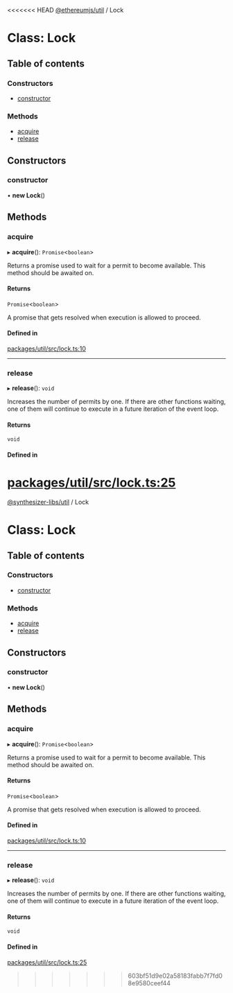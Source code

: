 <<<<<<< HEAD
[@ethereumjs/util](../README.md) / Lock

# Class: Lock

## Table of contents

### Constructors

- [constructor](Lock.md#constructor)

### Methods

- [acquire](Lock.md#acquire)
- [release](Lock.md#release)

## Constructors

### constructor

• **new Lock**()

## Methods

### acquire

▸ **acquire**(): `Promise`<`boolean`\>

Returns a promise used to wait for a permit to become available. This method should be awaited on.

#### Returns

`Promise`<`boolean`\>

A promise that gets resolved when execution is allowed to proceed.

#### Defined in

[packages/util/src/lock.ts:10](https://github.com/ethereumjs/ethereumjs-monorepo/blob/master/packages/util/src/lock.ts#L10)

___

### release

▸ **release**(): `void`

Increases the number of permits by one. If there are other functions waiting, one of them will
continue to execute in a future iteration of the event loop.

#### Returns

`void`

#### Defined in

[packages/util/src/lock.ts:25](https://github.com/ethereumjs/ethereumjs-monorepo/blob/master/packages/util/src/lock.ts#L25)
=======
[@synthesizer-libs/util](../README.md) / Lock

# Class: Lock

## Table of contents

### Constructors

- [constructor](Lock.md#constructor)

### Methods

- [acquire](Lock.md#acquire)
- [release](Lock.md#release)

## Constructors

### constructor

• **new Lock**()

## Methods

### acquire

▸ **acquire**(): `Promise`<`boolean`\>

Returns a promise used to wait for a permit to become available. This method should be awaited on.

#### Returns

`Promise`<`boolean`\>

A promise that gets resolved when execution is allowed to proceed.

#### Defined in

[packages/util/src/lock.ts:10](https://github.com/ethereumjs/ethereumjs-monorepo/blob/master/packages/util/src/lock.ts#L10)

___

### release

▸ **release**(): `void`

Increases the number of permits by one. If there are other functions waiting, one of them will
continue to execute in a future iteration of the event loop.

#### Returns

`void`

#### Defined in

[packages/util/src/lock.ts:25](https://github.com/ethereumjs/ethereumjs-monorepo/blob/master/packages/util/src/lock.ts#L25)
>>>>>>> 603bf51d9e02a58183fabb7f7fd08e9580ceef44
